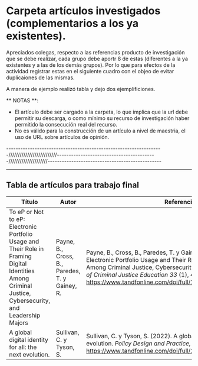 # Carpeta artículos investigados (complementarios a los ya existentes).

Apreciados colegas, respecto a las referencias producto de investigación que se debe realizar, cada grupo debe aportr 8 de estas (diferentes a la ya existentes y a las de los demás grupos). Por lo que para efectos de la actividad registrar estas en el siguiente cuadro con el objeo de evitar duplicaiones de las mismas.

A manera de ejemplo realizó tabla y dejo dos ejemplificiones.

** NOTAS **: 
- El artículo debe ser cargado a la carpeta, lo que implica que la url debe permitir su descarga, o como mínimo su recurso de investigación haber permitido la consecución real del recurso. 
- No es válido para la construcción de un artículo a nivel de maestria,  el uso de URL sobre artículos de opinión. 

------------------------------------------------------------------//////////////////////////------------------------------------------/////////////////////------------------------------------------------
__________________________________________________________________________________________________________________________________________
## Tabla de artículos para trabajo final

| Título                                 | Autor                   | Referencia APA 7                                  | URL                  | Grupo  |
|----------------------------------------|-------------------------|---------------------------------------------------|----------------------|--------|
| To eP or Not to eP: Electronic Portfolio Usage and Their Role in Framing Digital Identities Among Criminal Justice, Cybersecurity, and Leadership Majors| Payne, B., Cross, B., Paredes, T. y Gainey, R.| Payne, B., Cross, B., Paredes, T. y Gainey, R. (2021). To eP or Not to eP: Electronic Portfolio Usage and Their Role in Framing Digital Identities Among Criminal Justice, Cybersecurity, and Leadership Majors. _Journal of Criminal Justice Education 33_ (1), 41-57. Disponible en https://www.tandfonline.com/doi/full/10.1080/10511253.2021.1948086| https://www.tandfonline.com/doi/full/10.1080/10511253.2021.1948086| 3|
| A global digital identity for all: the next evolution.| Sullivan, C. y Tyson, S.| Sullivan, C. y Tyson, S. (2022). A global digital identity for all: the next evolution. _Policy Design and Practice, 6_ (4), 433-445. Disponible en https://www.tandfonline.com/doi/full/10.1080/25741292.2023.2267867| [https://www.tandfonline.com/doi/full/10.1080/10511253.2021.1948086](https://www.tandfonline.com/doi/full/10.1080/25741292.2023.2267867)| 3|
